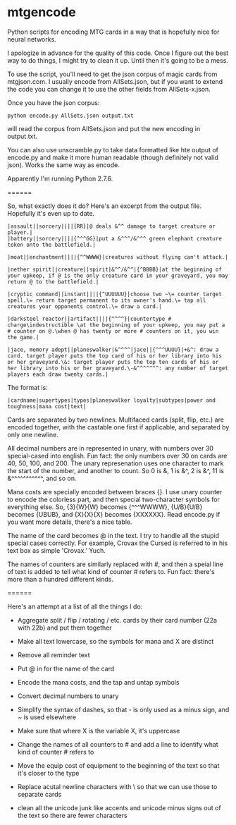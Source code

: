 mtgencode
======

Python scripts for encoding MTG cards in a way that is hopefully nice for neural networks.

I apologize in advance for the quality of this code. Once I figure out the best way to do things, I might try to clean it up. Until then it's going to be a mess.

To use the script, you'll need to get the json corpus of magic cards from mtgjson.com. I usually encode from AllSets.json, but if you want to extend the code you can change it to use the other fields from AllSets-x.json.

Once you have the json corpus:
```
python encode.py AllSets.json output.txt
```
will read the corpus from AllSets.json and put the new encoding in output.txt.

You can also use unscramble.py to take data formatted like hte output of encode.py and make it more human readable (though definitely not valid json). Works the same way as encode.

Apparently I'm running Python 2.7.6.

======

So, what exactly does it do? Here's an excerpt from the output file. Hopefully it's even up to date.

```
|assault||sorcery||||{RR}|@ deals &^^ damage to target creature or player.|
|battery||sorcery||||{^^^GG}|put a &^^^/&^^^ green elephant creature token onto the battlefield.|

|moat||enchantment||||{^^WWWW}|creatures without flying can't attack.|

|nether spirit||creature||spirit|&^^/&^^|{^BBBB}|at the beginning of your upkeep, if @ is the only creature card in your graveyard, you may return @ to the battlefield.|

|cryptic command||instant||||{^UUUUUU}|choose two ~\= counter target spell.\= return target permanent to its owner's hand.\= tap all creatures your opponents control.\= draw a card.|

|darksteel reactor||artifact||||{^^^^}|countertype # charge\indestructible \at the beginning of your upkeep, you may put a # counter on @.\when @ has twenty or more # counters on it, you win the game.|

|jace, memory adept||planeswalker|&^^^^|jace||{^^^UUUU}|+&^: draw a card. target player puts the top card of his or her library into his or her graveyard.\&: target player puts the top ten cards of his or her library into his or her graveyard.\-&^^^^^^^: any number of target players each draw twenty cards.|
```

The format is:
```
|cardname|supertypes|types|planeswalker loyalty|subtypes|power and toughness|mana cost|text|
```

Cards are separated by two newlines. Multifaced cards (split, flip, etc.) are encoded together, with the castable one first if applicable, and separated by only one newline.

All decimal numbers are in represented in unary, with numbers over 30 special-cased into english. Fun fact: the only numbers over 30 on cards are 40, 50, 100, and 200. The unary represenation uses one character to mark the start of the number, and another to count. So 0 is &, 1 is &^, 2 is &^, 11 is &^^^^^^^^^^^, and so on.

Mana costs are specially encoded between braces {}. I use unary counter to encode the colorless part, and then special two-character symbols for everything else. So, {3}{W}{W} becomes {^^^WWWW}, {U/B}{U/B} becomes {UBUB}, and {X}{X}{X} becomes {XXXXXX}. Read encode.py if you want more details, there's a nice table.

The name of the card becomes @ in the text. I try to handle all the stupid special cases correctly. For example, Crovax the Cursed is referred to in his text box as simple 'Crovax.' Yuch.

The names of counters are similarly replaced with #, and then a speial line of text is added to tell what kind of counter # refers to. Fun fact: there's more than a hundred different kinds.

======

Here's an attempt at a list of all the things I do:

* Aggregate split / flip / rotating / etc. cards by their card number (22a with 22b) and put them together

* Make all text lowercase, so the symbols for mana and X are distinct

* Remove all reminder text

* Put @ in for the name of the card

* Encode the mana costs, and the tap and untap symbols

* Convert decimal numbers to unary

* Simplify the syntax of dashes, so that - is only used as a minus sign, and ~ is used elsewhere

* Make sure that where X is the variable X, it's uppercase

* Change the names of all counters to # and add a line to identify what kind of counter # refers to

* Move the equip cost of equipment to the beginning of the text so that it's closer to the type

* Replace acutal newline characters with \ so that we can use those to separate cards

* clean all the unicode junk like accents and unicode minus signs out of the text so there are fewer characters